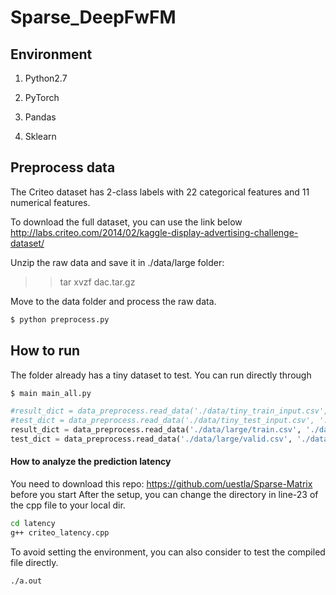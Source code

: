 # Sparse_DeepFwFM


## Environment

1. Python2.7

2. PyTorch

3. Pandas

4. Sklearn

## Preprocess data

The Criteo dataset has 2-class labels with 22 categorical features and 11 numerical features.

To download the full dataset, you can use the link below
http://labs.criteo.com/2014/02/kaggle-display-advertising-challenge-dataset/

Unzip the raw data and save it in ./data/large folder:
>> tar xvzf dac.tar.gz

Move to the data folder and process the raw data.
```bash
$ python preprocess.py  
```

## How to run

The folder already has a tiny dataset to test. You can run directly through

```bash
$ main main_all.py
```




```py
#result_dict = data_preprocess.read_data('./data/tiny_train_input.csv', './data/category_emb', criteo_num_feat_dim, feature_dim_start=0, dim=39)
#test_dict = data_preprocess.read_data('./data/tiny_test_input.csv', './data/category_emb', criteo_num_feat_dim, feature_dim_start=0, dim=39)
result_dict = data_preprocess.read_data('./data/large/train.csv', './data/large/criteo_feature_map', criteo_num_feat_dim, feature_dim_start=1, dim=39)
test_dict = data_preprocess.read_data('./data/large/valid.csv', './data/large/criteo_feature_map', criteo_num_feat_dim, feature_dim_start=1, dim=39)
```





#### How to analyze the prediction latency

You need to download this repo: https://github.com/uestla/Sparse-Matrix before you start
After the setup, you can change the directory in line-23 of the cpp file to your local dir.

```bash
cd latency
g++ criteo_latency.cpp
```


To avoid setting the environment, you can also consider to test the compiled file directly.

```bash
./a.out
```
